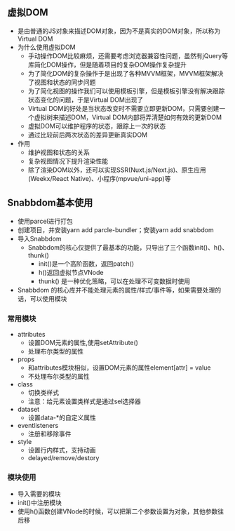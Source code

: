 ## 虚拟DOM
- 是由普通的JS对象来描述DOM对象，因为不是真实的DOM对象，所以称为Virtual DOM
- 为什么使用虚拟DOM
    - 手动操作DOM比较麻烦，还需要考虑浏览器兼容性问题，虽然有jQuery等库简化DOM操作，但是随着项目的复杂DOM操作复杂提升
    - 为了简化DOM的复杂操作于是出现了各种MVVM框架，MVVM框架解决了视图和状态的同步问题
    - 为了简化视图的操作我们可以使用模板引擎，但是模板引擎没有解决跟踪状态变化的问题，于是Virtual DOM出现了
    - Virtual DOM的好处是当状态改变时不需要立即更新DOM，只需要创建一个虚拟树来描述DOM，Virtual DOM内部将弄清楚如何有效的更新DOM
    - 虚拟DOM可以维护程序的状态，跟踪上一次的状态
    - 通过比较前后两次状态的差异更新真实DOM
- 作用
    - 维护视图和状态的关系
    - 复杂视图情况下提升渲染性能
    - 除了渲染DOM以外，还可以实现SSR(Nuxt.js/Next.js)、原生应用(Weekx/React Native)、小程序(mpvue/uni-app)等

## Snabbdom基本使用
- 使用parcel进行打包
- 创建项目，并安装yarn add parcle-bundler；安装yarn add snabbdom
- 导入Snabbdom
    - Snabbdom的核心仅提供了最基本的功能，只导出了三个函数init()、h()、thunk()
        - init()是一个高阶函数，返回patch()
        - h()返回虚拟节点VNode
        - thunk() 是一种优化策略，可以在处理不可变数据时使用
- Snabbdom 的核心库并不能处理元素的属性/样式/事件等，如果需要处理的话，可以使用模块

### 常用模块
- attributes
    - 设置DOM元素的属性,使用setAttribute()
    - 处理布尔类型的属性
- props
    - 和attributes模块相似，设置DOM元素的属性element[attr] = value
    - 不处理布尔类型的属性
- class
    - 切换类样式
    - 注意：给元素设置类样式是通过sel选择器
- dataset
    - 设置data-*的自定义属性
- eventlisteners
    - 注册和移除事件
- style
    - 设置行内样式，支持动画
    - delayed/remove/destory

### 模块使用
- 导入需要的模块
- init()中注册模块
- 使用h()函数创建VNode的时候，可以把第二个参数设置为对象，其他参数往后移
